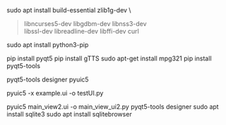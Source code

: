 sudo apt install build-essential zlib1g-dev \
> libncurses5-dev libgdbm-dev libnss3-dev \
> libssl-dev libreadline-dev libffi-dev curl


sudo apt install python3-pip

pip install pyqt5
pip install gTTS
sudo apt-get install mpg321
pip install pyqt5-tools




pyqt5-tools  designer
pyuic5

pyuic5 -x example.ui  -o testUI.py


pyuic5 main_view2.ui -o main_view_ui2.py
pyqt5-tools  designer
sudo apt install sqlite3
sudo apt install sqlitebrowser
